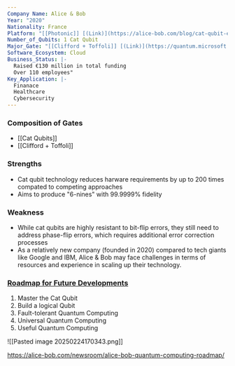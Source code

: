 ```yaml
---
Company Name: Alice & Bob
Year: "2020"
Nationality: France
Platform: "[[Photonic]] [(Link)](https://alice-bob.com/blog/cat-qubit-explained-with-photonics/)"
Number_of_Qubits: 1 Cat Qubit
Major_Gate: "[[Clifford + Toffoli]] [(Link)](https://quantum.microsoft.com/en-us/insights/blogs/qsharp/evaluating-cat-qubits-for-fault-tolerant-quantum-computing-using-azure-quantum-resource-estimator)"
Software_Ecosystem: Cloud
Business_Status: |-
  Raised €130 million in total funding
  Over 110 employees"
Key_Application: |-
  Finanace
  Healthcare
  Cybersecurity
---
```

### Composition of Gates
- [[Cat Qubits]]
- [[Clifford + Toffoli]]
### Strengths
- Cat qubit technology reduces harware requirements by up to 200 times compated to competing approaches
- Aims to produce "6-nines" with 99.9999% fidelity
### Weakness
- While cat qubits are highly resistant to bit-flip errors, they still need to address phase-flip errors, which requires additional error correction processes
- As a relatively new company (founded in 2020) compared to tech giants like Google and IBM, Alice & Bob may face challenges in terms of resources and experience in scaling up their technology.
### [Roadmap for Future Developments](https://alice-bob.com/blog/alice-bob-2030-roadmap-to-useful-quantum-computers/)
1. Master the Cat Qubit
2. Build a logical Qubit
3. Fault-tolerant Quantum Computing
4. Universal Quantum Computing
5. Useful Quantum Computing


![[Pasted image 20250224170343.png]]

https://alice-bob.com/newsroom/alice-bob-quantum-computing-roadmap/
